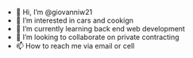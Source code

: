 - 👋 Hi, I’m @giovanniw21
- 👀 I’m interested in cars and cookign 
- 🌱 I’m currently learning back end web development
- 💞️ I’m looking to collaborate on private contracting
- 📫 How to reach me via email or cell

<!---
giovanniw21/giovanniw21 is a ✨ special ✨ repository because its `README.md` (this file) appears on your GitHub profile.
You can click the Preview link to take a look at your changes.
--->
